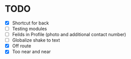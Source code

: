 # TODO  
 - [x] Shortcut for back
 - [ ] Testing modules
 - [ ] Feilds in Profile (photo and additional contact number)
 - [ ] Globalize shake to text
 - [x] Off route
 - [x] Too near and near
